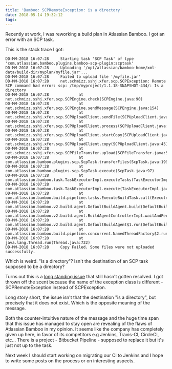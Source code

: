 ```yaml
---
title: 'Bamboo: SCPRemoteException: is a directory'
date: 2018-05-14 19:32:12
tags:
---
```


Recently at work, I was reworking a build plan in Atlassian Bamboo. I got an error with an SCP task.

This is the stack trace I got:

```
DD-MM-2018 16:07:28 	Starting task 'SCP Task' of type 'com.atlassian.bamboo.plugins.bamboo-scp-plugin:scptask'
DD-MM-2018 16:07:28 	Uploading '/opt/atlassian/bamboo-home/xml-data/build-dir/myplan/myfile.jar'...
DD-MM-2018 16:07:28 	Failed to upload file '/myfile.jar'
DD-MM-2018 16:07:28 	net.schmizz.sshj.xfer.scp.SCPException: Remote SCP command had error: scp: /tmp/myproject/1.1.18-SNAPSHOT-434/: Is a directory
DD-MM-2018 16:07:28 	        at net.schmizz.sshj.xfer.scp.SCPEngine.check(SCPEngine.java:90)
DD-MM-2018 16:07:28 	        at net.schmizz.sshj.xfer.scp.SCPEngine.sendMessage(SCPEngine.java:154)
DD-MM-2018 16:07:28 	        at net.schmizz.sshj.xfer.scp.SCPUploadClient.sendFile(SCPUploadClient.java:92)
DD-MM-2018 16:07:28 	        at net.schmizz.sshj.xfer.scp.SCPUploadClient.process(SCPUploadClient.java:73)
DD-MM-2018 16:07:28 	        at net.schmizz.sshj.xfer.scp.SCPUploadClient.startCopy(SCPUploadClient.java:65)
DD-MM-2018 16:07:28 	        at net.schmizz.sshj.xfer.scp.SCPUploadClient.copy(SCPUploadClient.java:45)
DD-MM-2018 16:07:28 	        at net.schmizz.sshj.xfer.scp.SCPFileTransfer.upload(SCPFileTransfer.java:52)
DD-MM-2018 16:07:28 	        at com.atlassian.bamboo.plugins.scp.ScpTask.transferFiles(ScpTask.java:199)
DD-MM-2018 16:07:28 	        at com.atlassian.bamboo.plugins.scp.ScpTask.execute(ScpTask.java:97)
DD-MM-2018 16:07:28 	        at com.atlassian.bamboo.task.TaskExecutorImpl.executeTasks(TaskExecutorImpl.java:188)
DD-MM-2018 16:07:28 	        at com.atlassian.bamboo.task.TaskExecutorImpl.execute(TaskExecutorImpl.java:94)
DD-MM-2018 16:07:28 	        at com.atlassian.bamboo.build.pipeline.tasks.ExecuteBuildTask.call(ExecuteBuildTask.java:87)
DD-MM-2018 16:07:28 	        at com.atlassian.bamboo.v2.build.agent.DefaultBuildAgent.build(DefaultBuildAgent.java:206)
DD-MM-2018 16:07:28 	        at com.atlassian.bamboo.v2.build.agent.BuildAgentControllerImpl.waitAndPerformBuild(BuildAgentControllerImpl.java:103)
DD-MM-2018 16:07:28 	        at com.atlassian.bamboo.v2.build.agent.DefaultBuildAgent$1.run(DefaultBuildAgent.java:111)
DD-MM-2018 16:07:28 	        at com.atlassian.bamboo.build.pipeline.concurrent.NamedThreadFactory$2.run(NamedThreadFactory.java:52)
DD-MM-2018 16:07:28 	        at java.lang.Thread.run(Thread.java:722)
DD-MM-2018 16:07:28 	Copy Failed. Some files were not uploaded successfully.
```

Which is weird. "Is a directory"? Isn't the destination of an SCP task supposed to be a directory?

Turns out this is a [long standing issue](https://jira.atlassian.com/browse/BAM-13209) that still hasn't gotten resolved. I got thrown off the scent because the name of the exception class is different - SCPRemoteException instead of SCPException.

Long story short, the issue isn't that the destination "is a directory", but precisely that it does not exist. Which is the opposite meaning of the message.

Both the counter-intuitive nature of the message and the huge time span that this issue has managed to stay open are revealing of the flaws of Atlassian Bamboo in my opinion. It seems like the company has completely given up here, in favor of its competitors e.g Jenkins, Travis-CI, CircleCI, etc... There is a project - Bitbucket Pipeline - supposed to replace it but it's just not up to the task.

Next week I should start working on migrating our CI to Jenkins and I hope to write some posts on the process or on interesting aspects.
